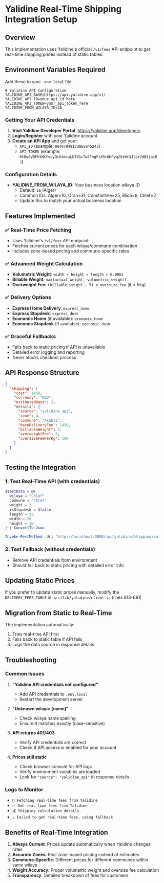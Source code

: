 # Yalidine Real-Time Shipping Integration Setup

## Overview
This implementation uses Yalidine's official `/v1/fees` API endpoint to get real-time shipping prices instead of static tables.

## Environment Variables Required

Add these to your `.env.local` file:

```env
# Yalidine API Configuration
YALIDINE_API_BASE=https://api.yalidine.app/v1/
YALIDINE_API_ID=your_api_id_here
YALIDINE_API_TOKEN=your_api_token_here
YALIDINE_FROM_WILAYA_ID=16
```

### Getting Your API Credentials

1. **Visit Yalidine Developer Portal**: https://yalidine.app/developers
2. **Login/Register** with your Yalidine account
3. **Create an API App** and get your:
   - `API_ID` (example: `08467949173865045243`)
   - `API_TOKEN` (example: `6tDv0VDFh5MKfvcyQtO3eouLUT8Sc7w5FngPzXRrOHPyq29zWY4Jlpr2dB1jaiRJ`)

### Configuration Details

- **YALIDINE_FROM_WILAYA_ID**: Your business location wilaya ID
  - Default: `16` (Alger)
  - Common IDs: Alger=16, Oran=31, Constantine=25, Blida=9, Chlef=2
  - Update this to match your actual business location

## Features Implemented

### ✅ Real-Time Price Fetching
- Uses Yalidine's `/v1/fees` API endpoint
- Fetches current prices for each wilaya/commune combination
- Includes zone-based pricing and commune-specific rates

### ✅ Advanced Weight Calculation
- **Volumetric Weight**: `width × height × length × 0.0002`
- **Billable Weight**: `max(actual_weight, volumetric_weight)`
- **Overweight Fee**: `(billable_weight - 5) × oversize_fee` (if > 5kg)

### ✅ Delivery Options
- **Express Home Delivery**: `express_home`
- **Express Stopdesk**: `express_desk`
- **Economic Home** (if available): `economic_home`
- **Economic Stopdesk** (if available): `economic_desk`

### ✅ Graceful Fallbacks
- Falls back to static pricing if API is unavailable
- Detailed error logging and reporting
- Never blocks checkout process

## API Response Structure

```json
{
  "shipping": {
    "cost": 1450,
    "currency": "DZD",
    "estimatedDays": 3,
    "details": {
      "source": "yalidine_api",
      "zone": 4,
      "commune": "Akabli",
      "baseDeliveryFee": 1450,
      "billableWeight": 3,
      "overweightFee": 0,
      "oversizeFeePerKg": 100
    }
  }
}
```

## Testing the Integration

### 1. Test Real-Time API (with credentials)
```powershell
$testData = @{ 
  wilaya = "Chlef"
  commune = "Chlef"
  weight = 3
  isStopdesk = $false
  length = 30
  width = 20
  height = 10
} | ConvertTo-Json

Invoke-RestMethod -Uri "http://localhost:3000/api/yalidine/shipping/calculate" -Method POST -Headers @{"Content-Type"="application/json"} -Body $testData
```

### 2. Test Fallback (without credentials)
- Remove API credentials from environment
- Should fall back to static pricing with detailed error info

## Updating Static Prices

If you prefer to update static prices manually, modify the `DELIVERY_FEES_TABLE` in:
`src/lib/yalidine/client.ts` (lines 613-681)

## Migration from Static to Real-Time

The implementation automatically:
1. Tries real-time API first
2. Falls back to static table if API fails
3. Logs the data source in response details

## Troubleshooting

### Common Issues

1. **"Yalidine API credentials not configured"**
   - Add API credentials to `.env.local`
   - Restart the development server

2. **"Unknown wilaya: [name]"**
   - Check wilaya name spelling
   - Ensure it matches exactly (case-sensitive)

3. **API returns 401/403**
   - Verify API credentials are correct
   - Check if API access is enabled for your account

4. **Prices still static**
   - Check browser console for API logs
   - Verify environment variables are loaded
   - Look for `"source": "yalidine_api"` in response details

### Logs to Monitor

- `🔄 Fetching real-time fees from Yalidine`
- `✅ Got real-time fees from Yalidine`
- `💰 Shipping calculation details`
- `⚠️ Failed to get real-time fees, using fallback`

## Benefits of Real-Time Integration

1. **Always Current**: Prices update automatically when Yalidine changes rates
2. **Accurate Zones**: Real zone-based pricing instead of estimates
3. **Commune-Specific**: Different prices for different communes within same wilaya
4. **Weight Accuracy**: Proper volumetric weight and oversize fee calculation
5. **Transparency**: Detailed breakdown of fees for customers